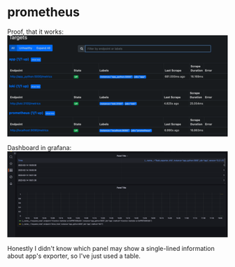 # prometheus

Proof, that it works: ![prometheus targets status](_doc/prometheus.png)

Dashboard in grafana: ![dashboard](_doc/grafana_panels.png)

Honestly I didn't know which panel may show a single-lined information about app's exporter, so I've just used a table.
